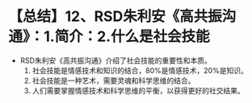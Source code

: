 # 【总结】12、RSD朱利安《高共振沟通》：1.简介：2.什么是社会技能

-   RSD朱利安《高共振沟通》介绍了社会技能的重要性和本质。
    1.  社会技能是情感技术和知识的结合，80%是情感技术，20%是知识。
    2.  社会技能是一种艺术，需要灵魂和科学思维的结合。
    3.  人们需要掌握情感技术和科学思维的平衡，以获得更好的社交结果。